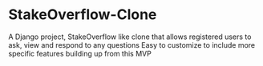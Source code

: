 # StakeOverflow-Clone
A Django project, StakeOverflow like clone that allows registered users to ask, view and respond to any questions
Easy to customize to include more specific features building up from this MVP
